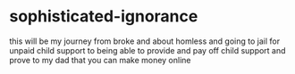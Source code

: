 # sophisticated-ignorance
this will be my journey from broke and about homless and going to jail for unpaid child support to being able to provide and pay off child support and prove to my dad  that you can make money online
